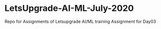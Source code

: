 # LetsUpgrade-AI-ML-July-2020
Repo for Assignments of Letsupgrade AI/ML training
Assignment for Day03

